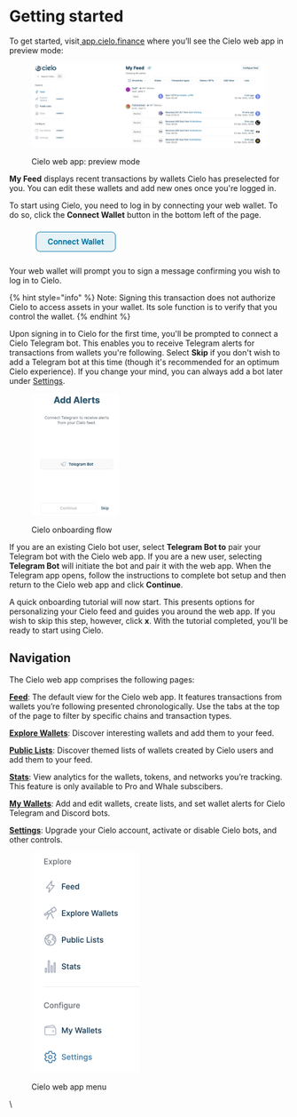 # Getting started

To get started, visit[ app.cielo.finance](https://app.cielo.finance/) where you’ll see the Cielo web app in preview mode:



<figure><img src=".gitbook/assets/Screenshot 2024-03-02 at 13.01.00.png" alt=""><figcaption><p>Cielo web app: preview mode</p></figcaption></figure>



**My Feed** displays recent transactions by wallets Cielo has preselected for you. You can edit these wallets and add new ones once you're logged in.

To start using Cielo, you need to log in by connecting your web wallet. To do so, click the **Connect Wallet** button in the bottom left of the page.

<figure><img src=".gitbook/assets/Screenshot 2024-03-02 at 13.09.07.png" alt=""><figcaption></figcaption></figure>

Your web wallet will prompt you to sign a message confirming you wish to log in to Cielo.

{% hint style="info" %}
Note: Signing this transaction does not authorize Cielo to access assets in your wallet. Its sole function is to verify that you control the wallet.
{% endhint %}

Upon signing in to Cielo for the first time, you'll be prompted to connect a Cielo Telegram bot. This enables you to receive Telegram alerts for transactions from wallets you're following. Select **Skip** if you don't wish to add a Telegram bot at this time (though it's recommended for an optimum Cielo experience). If you change your mind, you can always add a bot later under [Settings](https://app.cielo.finance/settings).



<figure><img src=".gitbook/assets/Screenshot 2024-03-02 at 13.13.56.png" alt="" width="158"><figcaption><p>Cielo onboarding flow</p></figcaption></figure>

If you are an existing Cielo bot user, select **Telegram Bot to** pair your Telegram bot with the Cielo web app. If you are a new user, selecting **Telegram Bot** will initiate the bot and pair it with the web app. When the Telegram app opens, follow the instructions to complete bot setup and then return to the Cielo web app and click **Continue**.

A quick onboarding tutorial will now start. This presents options for personalizing your Cielo feed and guides you around the web app. If you wish to skip this step, however, click **x**. With the tutorial completed, you'll be ready to start using Cielo.

## Navigation

The Cielo web app comprises the following pages:

[**Feed**](https://app.cielo.finance/feed): The default view for the Cielo web app. It features transactions from wallets you’re following presented chronologically. Use the tabs at the top of the page to filter by specific chains and transaction types.

[**Explore Wallets**](https://app.cielo.finance/explore-wallets): Discover interesting wallets and add them to your feed.

[**Public Lists**](https://app.cielo.finance/public-lists): Discover themed lists of wallets created by Cielo users and add them to your feed.

[**Stats**](https://app.cielo.finance/stats): View analytics for the wallets, tokens, and networks you’re tracking. This feature is only available to Pro and Whale subscibers.

[**My Wallets**](https://app.cielo.finance/my-wallets): Add and edit wallets, create lists, and set wallet alerts for Cielo Telegram and Discord bots.

[**Settings**](https://app.cielo.finance/settings): Upgrade your Cielo account, activate or disable Cielo bots, and other controls.



<figure><img src=".gitbook/assets/Screenshot 2024-03-02 at 15.08.27.png" alt="" width="195"><figcaption><p>Cielo web app menu</p></figcaption></figure>

\
